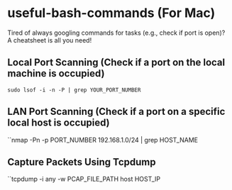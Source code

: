 # useful-bash-commands (For Mac)

Tired of always googling commands for tasks (e.g., check if port is open)? A cheatsheet is all you need!

## Local Port Scanning (Check if a port on the local machine is occupied)
``sudo lsof -i -n -P | grep YOUR_PORT_NUMBER``

## LAN Port Scanning (Check if a port on a specific local host is occupied)
``nmap -Pn -p PORT_NUMBER 192.168.1.0/24 | grep HOST_NAME


## Capture Packets Using Tcpdump
``tcpdump -i any -w PCAP_FILE_PATH host HOST_IP
